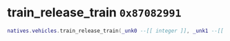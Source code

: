# train_release_train `0x87082991`

```lua
natives.vehicles.train_release_train(_unk0 --[[ integer ]], _unk1 --[[ integer ]])
```